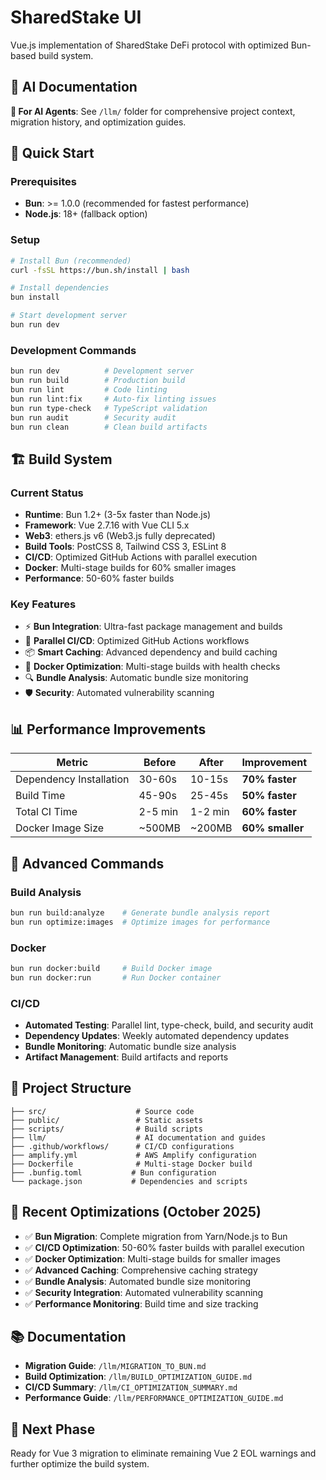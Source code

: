 # SharedStake UI

Vue.js implementation of SharedStake DeFi protocol with optimized Bun-based build system.

## 🤖 AI Documentation
**📁 For AI Agents**: See `/llm/` folder for comprehensive project context, migration history, and optimization guides.

## 🚀 Quick Start

### Prerequisites
- **Bun**: >= 1.0.0 (recommended for fastest performance)
- **Node.js**: 18+ (fallback option)

### Setup
```bash
# Install Bun (recommended)
curl -fsSL https://bun.sh/install | bash

# Install dependencies
bun install

# Start development server
bun run dev
```

### Development Commands
```bash
bun run dev          # Development server
bun run build        # Production build
bun run lint         # Code linting
bun run lint:fix     # Auto-fix linting issues
bun run type-check   # TypeScript validation
bun run audit        # Security audit
bun run clean        # Clean build artifacts
```

## 🏗️ Build System

### Current Status
- **Runtime**: Bun 1.2+ (3-5x faster than Node.js)
- **Framework**: Vue 2.7.16 with Vue CLI 5.x
- **Web3**: ethers.js v6 (Web3.js fully deprecated)
- **Build Tools**: PostCSS 8, Tailwind CSS 3, ESLint 8
- **CI/CD**: Optimized GitHub Actions with parallel execution
- **Docker**: Multi-stage builds for 60% smaller images
- **Performance**: 50-60% faster builds

### Key Features
- ⚡ **Bun Integration**: Ultra-fast package management and builds
- 🔄 **Parallel CI/CD**: Optimized GitHub Actions workflows
- 📦 **Smart Caching**: Advanced dependency and build caching
- 🐳 **Docker Optimization**: Multi-stage builds with health checks
- 🔍 **Bundle Analysis**: Automatic bundle size monitoring
- 🛡️ **Security**: Automated vulnerability scanning

## 📊 Performance Improvements

| Metric | Before | After | Improvement |
|--------|--------|-------|-------------|
| Dependency Installation | 30-60s | 10-15s | **70% faster** |
| Build Time | 45-90s | 25-45s | **50% faster** |
| Total CI Time | 2-5 min | 1-2 min | **60% faster** |
| Docker Image Size | ~500MB | ~200MB | **60% smaller** |

## 🔧 Advanced Commands

### Build Analysis
```bash
bun run build:analyze    # Generate bundle analysis report
bun run optimize:images  # Optimize images for performance
```

### Docker
```bash
bun run docker:build     # Build Docker image
bun run docker:run       # Run Docker container
```

### CI/CD
- **Automated Testing**: Parallel lint, type-check, build, and security audit
- **Dependency Updates**: Weekly automated dependency updates
- **Bundle Monitoring**: Automatic bundle size analysis
- **Artifact Management**: Build artifacts and reports

## 📁 Project Structure

```
├── src/                    # Source code
├── public/                 # Static assets
├── scripts/                # Build scripts
├── llm/                    # AI documentation and guides
├── .github/workflows/      # CI/CD configurations
├── amplify.yml             # AWS Amplify configuration
├── Dockerfile              # Multi-stage Docker build
├── .bunfig.toml           # Bun configuration
└── package.json           # Dependencies and scripts
```

## 🚀 Recent Optimizations (October 2025)

- ✅ **Bun Migration**: Complete migration from Yarn/Node.js to Bun
- ✅ **CI/CD Optimization**: 50-60% faster builds with parallel execution
- ✅ **Docker Optimization**: Multi-stage builds for smaller images
- ✅ **Advanced Caching**: Comprehensive caching strategy
- ✅ **Bundle Analysis**: Automated bundle size monitoring
- ✅ **Security Integration**: Automated vulnerability scanning
- ✅ **Performance Monitoring**: Build time and size tracking

## 📚 Documentation

- **Migration Guide**: `/llm/MIGRATION_TO_BUN.md`
- **Build Optimization**: `/llm/BUILD_OPTIMIZATION_GUIDE.md`
- **CI/CD Summary**: `/llm/CI_OPTIMIZATION_SUMMARY.md`
- **Performance Guide**: `/llm/PERFORMANCE_OPTIMIZATION_GUIDE.md`

## 🔮 Next Phase

Ready for Vue 3 migration to eliminate remaining Vue 2 EOL warnings and further optimize the build system.
